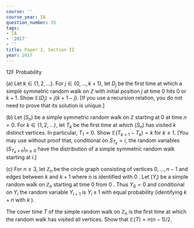 ```yaml
---
course: ''
course_year: IA
question_number: 35
tags:
- IA
- '2017'
- ''
title: Paper 2, Section II
year: 2017
---
```



12F Probability

(a) Let $k \in\{1,2, \ldots\}$. For $j \in\{0, \ldots, k+1\}$, let $D_{j}$ be the first time at which a simple symmetric random walk on $\mathbb{Z}$ with initial position $j$ at time 0 hits 0 or $k+1$. Show $\mathbb{E}\left(D_{j}\right)=j(k+1-j)$. [If you use a recursion relation, you do not need to prove that its solution is unique.]

(b) Let $\left(S_{n}\right)$ be a simple symmetric random walk on $\mathbb{Z}$ starting at 0 at time $n=0$. For $k \in\{1,2, \ldots\}$, let $T_{k}$ be the first time at which $\left(S_{n}\right)$ has visited $k$ distinct vertices. In particular, $T_{1}=0$. Show $\mathbb{E}\left(T_{k+1}-T_{k}\right)=k$ for $k \geqslant 1$. [You may use without proof that, conditional on $S_{T_{k}}=i$, the random variables $\left(S_{T_{k}+n}\right)_{n \geqslant 0}$ have the distribution of a simple symmetric random walk starting at $i$.]

(c) For $n \geqslant 3$, let $\mathbb{Z}_{n}$ be the circle graph consisting of vertices $0, \ldots, n-1$ and edges between $k$ and $k+1$ where $n$ is identified with 0 . Let $\left(Y_{i}\right)$ be a simple random walk on $\mathbb{Z}_{n}$ starting at time 0 from 0 . Thus $Y_{0}=0$ and conditional on $Y_{i}$ the random variable $Y_{i+1}$ is $Y_{i} \pm 1$ with equal probability (identifying $k+n$ with $k$ ).

The cover time $T$ of the simple random walk on $\mathbb{Z}_{n}$ is the first time at which the random walk has visited all vertices. Show that $\mathbb{E}(T)=n(n-1) / 2$.